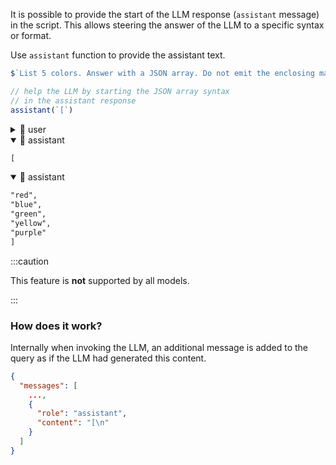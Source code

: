 
It is possible to provide the start of the LLM response (`assistant` message) in the script.
This allows steering the answer of the LLM to a specific syntax or format.

Use `assistant` function to provide the assistant text.

```js
$`List 5 colors. Answer with a JSON array. Do not emit the enclosing markdown.`

// help the LLM by starting the JSON array syntax
// in the assistant response
assistant(`[`)
```

<!-- genaiscript output start -->

<details>
<summary>👤 user</summary>

```markdown wrap
List 5 colors. Answer with a JSON array. Do not emit the enclosing markdown.
```

</details>

<details open>
<summary>🤖 assistant</summary>

```markdown wrap
[
```

</details>

<details open>
<summary>🤖 assistant</summary>

```markdown wrap
"red",
"blue",
"green",
"yellow",
"purple"
]
```

</details>

<!-- genaiscript output end -->

:::caution

This feature is **not** supported by all models.

:::

### How does it work?

Internally when invoking the LLM, an additional message is added to the query as if the LLM had generated this content.

```json
{
  "messages": [
    ...,
    {
      "role": "assistant",
      "content": "[\n"
    }
  ]
}
```
